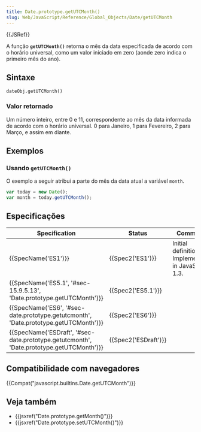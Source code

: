 ```yaml
---
title: Date.prototype.getUTCMonth()
slug: Web/JavaScript/Reference/Global_Objects/Date/getUTCMonth
---
```


{{JSRef}}

A função **`getUTCMonth()`** retorna o mês da data especificada de acordo com o horário universal, como um valor iniciado em zero (aonde zero indica o primeiro mês do ano).

## Sintaxe

```
dateObj.getUTCMonth()
```

### Valor retornado

Um número inteiro, entre 0 e 11, correspondente ao mês da data informada de acordo com o horário universal. 0 para Janeiro, 1 para Fevereiro, 2 para Março, e assim em diante.

## Exemplos

### Usando `getUTCMonth()`

O exemplo a seguir atribui a parte do mês da data atual a variável `month`.

```js
var today = new Date();
var month = today.getUTCMonth();
```

## Especificações

| Specification                                                                            | Status               | Comment                                            |
| ---------------------------------------------------------------------------------------- | -------------------- | -------------------------------------------------- |
| {{SpecName('ES1')}}                                                                      | {{Spec2('ES1')}}     | Initial definition. Implemented in JavaScript 1.3. |
| {{SpecName('ES5.1', '#sec-15.9.5.13', 'Date.prototype.getUTCMonth')}}                    | {{Spec2('ES5.1')}}   |                                                    |
| {{SpecName('ES6', '#sec-date.prototype.getutcmonth', 'Date.prototype.getUTCMonth')}}     | {{Spec2('ES6')}}     |                                                    |
| {{SpecName('ESDraft', '#sec-date.prototype.getutcmonth', 'Date.prototype.getUTCMonth')}} | {{Spec2('ESDraft')}} |                                                    |

## Compatibilidade com navegadores

{{Compat("javascript.builtins.Date.getUTCMonth")}}

## Veja também

- {{jsxref("Date.prototype.getMonth()")}}
- {{jsxref("Date.prototype.setUTCMonth()")}}
